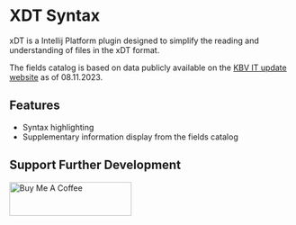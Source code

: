 # XDT Syntax

<!-- Plugin description -->
xDT is a Intellij Platform plugin designed to simplify the reading and understanding of files in the xDT format.

The fields catalog is based on data publicly available on
the [KBV IT update website](https://update.kbv.de/ita-update/Service-Informationen/Feldkatalog/KBV_ITA_SIEX_Feld_und_Regelkatalog.pdf)
as of 08.11.2023.
<!-- Plugin description end -->

## Features

- Syntax highlighting
- Supplementary information display from the fields catalog

## Support Further Development

<a href="https://www.buymeacoffee.com/aignatev" target="_blank"><img src="https://cdn.buymeacoffee.com/buttons/v2/default-yellow.png" alt="Buy Me A Coffee" style="height: 60px !important;width: 217px !important;" ></a>
